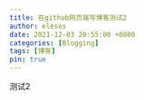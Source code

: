 ```yaml
---
title: 在github网页端写博客测试2
author: elesos
date: 2021-12-03 20:55:00 +0800
categories: [Blogging]
tags: [博客]
pin: true
---
```

测试2
